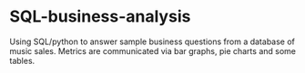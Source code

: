 # SQL-business-analysis
Using SQL/python to answer sample business questions from a database of music sales. Metrics are communicated via bar graphs, pie charts and some tables.
